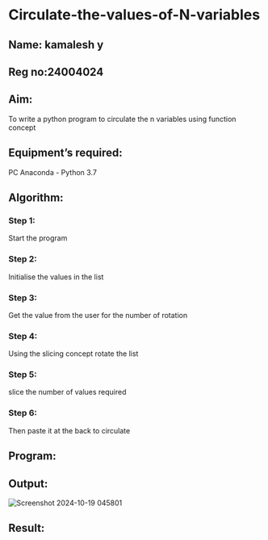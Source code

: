 # Circulate-the-values-of-N-variables
## Name: kamalesh y
## Reg no:24004024
## Aim:
To write a python program to circulate the n variables using function concept
## Equipment’s required:
PC
Anaconda - Python 3.7
## Algorithm: 
### Step 1:
Start the program
### Step 2:
Initialise the values in the list
### Step 3: 
Get the value from the user for the number of rotation
### Step 4: 
Using the slicing concept rotate the list

### Step 5: 
slice the number of values required
### Step 6: 
Then paste it at the back to circulate 
## Program:

## Output:
![Screenshot 2024-10-19 045801](https://github.com/user-attachments/assets/8dfc3cdf-6ad1-40a6-937a-56df6f406645)


## Result:
